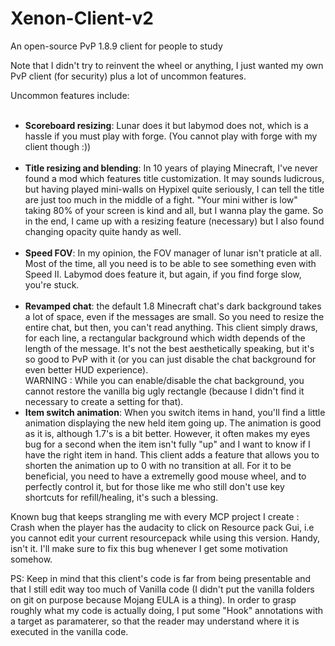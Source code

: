# Xenon-Client-v2
An open-source PvP 1.8.9 client for people to study

Note that I didn't try to reinvent the wheel or anything, I just wanted my own PvP client (for security) plus a lot of uncommon features.

Uncommon features include:<br><br>
- **Scoreboard resizing**: Lunar does it but labymod does not, which is a hassle if you must play with forge. (You cannot play with forge with my client though :))<br><br>
- **Title resizing and blending**: In 10 years of playing Minecraft, I've never found a mod which features title customization. It may sounds ludicrous, but having played mini-walls on Hypixel quite seriously, I can tell the title are just too much in the middle of a fight. "Your mini wither is low" taking 80% of your screen is kind and all, but I wanna play the game. So in the end, I came up with a resizing feature (necessary) but I also found changing opacity quite handy as well.<br><br>
- **Speed FOV**: In my opinion, the FOV manager of lunar isn't praticle at all. Most of the time, all you need is to be able to see something even with Speed II. Labymod does feature it, but again, if you find forge slow, you're stuck.<br><br>
- **Revamped chat**: the default 1.8 Minecraft chat's dark background takes a lot of space, even if the messages are small. So you need to resize the entire chat, but then, you can't read anything. This client simply draws, for each line, a rectangular background which width depends of the length of the message. It's not the best aesthetically speaking, but it's so good to PvP with it (or you can just disable the chat background for even better HUD experience). <br>
WARNING : While you can enable/disable the chat background, you cannot restore the vanilla big ugly rectangle (because I didn't find it necessary to create a setting for that).
- **Item switch animation**: When you switch items in hand, you'll find a little animation displaying the new held item going up. The animation is good as it is, although 1.7's is a bit better. However, it often makes my eyes bug for a second when the item isn't fully "up" and I want to know if I have the right item in hand. This client adds a feature that allows you to shorten the animation up to 0 with no transition at all. For it to be beneficial, you need to have a extremelly good mouse wheel, and to perfectly control it, but for those like me who still don't use key shortcuts for refill/healing, it's such a blessing.


Known bug that keeps strangling me with every MCP project I create : Crash when the player has the audacity to click on Resource pack Gui, i.e you cannot edit your current resourcepack while using this version. Handy, isn't it. I'll make sure to fix this bug whenever I get some motivation somehow.

PS: Keep in mind that this client's code is far from being presentable and that I still edit way too much of Vanilla code (I didn't put the vanilla folders on git on purpose because Mojang EULA is a thing). In order to grasp roughly what my code is actually doing, I put some "Hook" annotations with a target as paramaterer, so that the reader may understand where it is executed in the vanilla code.
